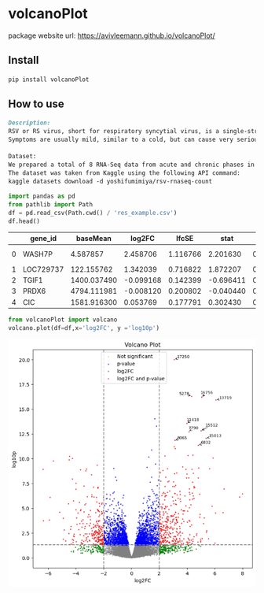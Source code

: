 # volcanoPlot

<!-- WARNING: THIS FILE WAS AUTOGENERATED! DO NOT EDIT! -->

package website url: https://avivleemann.github.io/volcanoPlot/

## Install

``` sh
pip install volcanoPlot
```

## How to use

``` markdown
Description:
RSV or RS virus, short for respiratory syncytial virus, is a single-stranded RNA virus belonging to the pneumovirus genus of the virus family.
Symptoms are usually mild, similar to a cold, but can cause very serious illness in infants.

Dataset:
We prepared a total of 8 RNA-Seq data from acute and chronic phases in nasal samples of 4 infants
The dataset was taken from Kaggle using the following API command:
kaggle datasets download -d yoshifumimiya/rsv-rnaseq-count
```

``` python
import pandas as pd
from pathlib import Path
df = pd.read_csv(Path.cwd() / 'res_example.csv')
df.head()
```

<div>
<style scoped>
    .dataframe tbody tr th:only-of-type {
        vertical-align: middle;
    }
&#10;    .dataframe tbody tr th {
        vertical-align: top;
    }
&#10;    .dataframe thead th {
        text-align: right;
    }
</style>

|     | gene_id   | baseMean    | log2FC    | lfcSE    | stat      | p_value  | p_adj    | log10p   | sig   | regulated        |
|-----|-----------|-------------|-----------|----------|-----------|----------|----------|----------|-------|------------------|
| 0   | WASH7P    | 4.587857    | 2.458706  | 1.116766 | 2.201630  | 0.027691 | 0.202064 | 1.557654 | True  | lfc2 and p_value |
| 1   | LOC729737 | 122.155762  | 1.342039  | 0.716822 | 1.872207  | 0.061178 | 0.309724 | 1.213405 | False | non-sig          |
| 2   | TGIF1     | 1400.037490 | -0.099168 | 0.142399 | -0.696411 | 0.486171 | 0.796121 | 0.313211 | False | non-sig          |
| 3   | PRDX6     | 4794.111981 | -0.008120 | 0.200802 | -0.040440 | 0.967742 | 0.991057 | 0.014240 | False | non-sig          |
| 4   | CIC       | 1581.916300 | 0.053769  | 0.177791 | 0.302430  | 0.762324 | 0.925608 | 0.117860 | False | non-sig          |

</div>

``` python
from volcanoPlot import volcano
volcano.plot(df=df,x='log2FC', y ='log10p')
```

![](index_files/figure-commonmark/cell-3-output-1.png)
